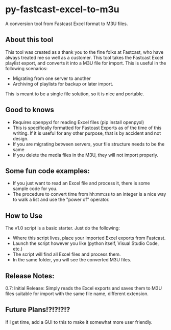 # py-fastcast-excel-to-m3u
A conversion tool from Fastcast Excel format to M3U files.

## About this tool
This tool was created as a thank you to the fine folks at Fastcast, who have always treated me so well as a customer.  This tool takes the Fastcast Excel playlist export, and converts it into a M3U file for import.  This is useful in the following scenarios:
- Migrating from one server to another
- Archiving of playlists for backup or later import.

This is meant to be a single file solution, so it is nice and portable.

## Good to knows
- Requires openpyxl for reading Excel files (pip install openpyxl)
- This is specifically formatted for Fastcast Exports as of the time of this writing.  If it is useful for any other purpose, that is by accident and not design.
- If you are migrating between servers, your file structure needs to be the same
- If you delete the media files in the M3U, they will not import properly.

## Some fun code examples:
- If you just want to read an Excel file and process it, there is some sample code for you.
- The procedure to convert time from hh:mm:ss to an integer is a nice way to walk a list and use the "power of" operator.

## How to Use
The v1.0 script is a basic starter.  Just do the following:
- Where this script lives, place your imported Excel exports from Fastcast.
- Launch the script however you like (python itself, Visual Studio Code, etc.)
- The script will find all Excel files and process them.
- In the same folder, you will see the converted M3U files.

## Release Notes:
0.7: Initial Release: Simply reads the Excel exports and saves them to M3U files suitable for import with the same file name, different extension.

## Future Plans!?!?!?!?
If I get time, add a GUI to this to make it somewhat more user friendly.